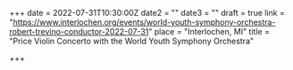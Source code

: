 +++
date = 2022-07-31T10:30:00Z
date2 = ""
date3 = ""
draft = true
link = "https://www.interlochen.org/events/world-youth-symphony-orchestra-robert-trevino-conductor-2022-07-31"
place = "Interlochen, MI"
title = "Price Violin Concerto with the World Youth Symphony Orchestra"

+++
